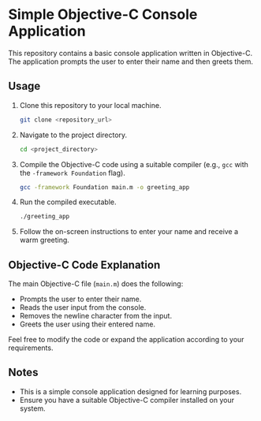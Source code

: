 # Simple Objective-C Console Application

This repository contains a basic console application written in Objective-C. The application prompts the user to enter their name and then greets them.

## Usage

1. Clone this repository to your local machine.

    ```bash
    git clone <repository_url>
    ```

2. Navigate to the project directory.

    ```bash
    cd <project_directory>
    ```

3. Compile the Objective-C code using a suitable compiler (e.g., `gcc` with the `-framework Foundation` flag).

    ```bash
    gcc -framework Foundation main.m -o greeting_app
    ```

4. Run the compiled executable.

    ```bash
    ./greeting_app
    ```

5. Follow the on-screen instructions to enter your name and receive a warm greeting.

## Objective-C Code Explanation

The main Objective-C file (`main.m`) does the following:

- Prompts the user to enter their name.
- Reads the user input from the console.
- Removes the newline character from the input.
- Greets the user using their entered name.

Feel free to modify the code or expand the application according to your requirements.

## Notes

- This is a simple console application designed for learning purposes.
- Ensure you have a suitable Objective-C compiler installed on your system.

